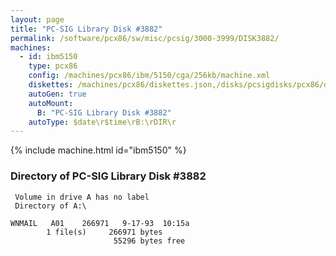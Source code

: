 ```yaml
---
layout: page
title: "PC-SIG Library Disk #3882"
permalink: /software/pcx86/sw/misc/pcsig/3000-3999/DISK3882/
machines:
  - id: ibm5150
    type: pcx86
    config: /machines/pcx86/ibm/5150/cga/256kb/machine.xml
    diskettes: /machines/pcx86/diskettes.json,/disks/pcsigdisks/pcx86/diskettes.json
    autoGen: true
    autoMount:
      B: "PC-SIG Library Disk #3882"
    autoType: $date\r$time\rB:\rDIR\r
---
```


{% include machine.html id="ibm5150" %}

### Directory of PC-SIG Library Disk #3882

     Volume in drive A has no label
     Directory of A:\

    WNMAIL   A01    266971   9-17-93  10:15a
            1 file(s)     266971 bytes
                           55296 bytes free
